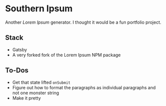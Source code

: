 # Southern Ipsum
Another _Lorem Ipsum_ generator. I thought it would be a fun portfolio project. 

## Stack
- Gatsby
- A very forked fork of the Lorem Ipsum NPM package

## To-Dos
- Get that state lifted `onSubmit`
- Figure out how to format the paragraphs as individual paragraphs and not one monster string
- Make it pretty